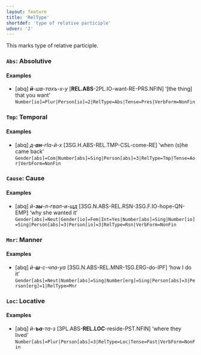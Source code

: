 ```yaml
---
layout: feature
title: 'RelType'
shortdef: 'type of relative participle'
udver: '2'
---
```


This marks type of relative participle.

### <a name="Abs">`Abs`</a>: Absolutive

#### Examples

* [abq] _<b>й</b>-шв-тахъ-х-у_ [<b>REL.ABS</b>-2PL.IO-want-RE-PRS.NFIN] ‘[the thing] that you want’ `Number[io]=Plur|Person[io]=2|RelType=Abs|Tense=Pres|VerbForm=NonFin`

### <a name="Tmp">`Tmp`</a>: Temporal

#### Examples

* [abq] _д-<b>ан</b>-гIа-й-х_ [3SG.H.ABS-REL.TMP-CSL-come-RE] ‘when (s)he came back’ `Gender[abs]=Com|Number[abs]=Sing|Person[abs]=3|RelType=Tmp|Tense=Aor|VerbForm=NonFin`

### <a name="Cause">`Cause`</a>: Cause

#### Examples

* [abq] _й-<b>зы</b>-л-гвал-и-щд_ [3SG.N.ABS-REL.RSN-3SG.F.IO-hope-QN-EMP] ‘why she wanted it’ `Gender[abs]=Neut|Gender[io]=Fem|Int=Yes|Number[abs]=Sing|Number[io]=Sing|Person[abs]=3|Person[io]=3|RelType=Rsn|VerbForm=NonFin`

### <a name="Mnr">`Mnr`</a>: Manner

#### Examples

* [abq] _й-<b>ш</b>-с-чпа-уа_ [3SG.N.ABS-REL.MNR-1SG.ERG-do-IPF] ‘how I do it’ `Gender[abs]=Neut|Number[abs]=Sing|Number[erg]=Sing|Person[abs]=3|Person[erg]=1|RelType=Mnr`

### <a name="Loc">`Loc`</a>: Locative

#### Examples

* [abq] _й-<b>ъа</b>-та-з_ [3PL.ABS-<b>REL.LOC</b>-reside-PST.NFIN] ‘where they lived’ `Number[abs]=Plur|Person[abs]=3|RelType=Loc|Tense=Past|VerbForm=NonFin`

